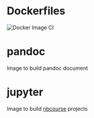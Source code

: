 # Dockerfiles

![Docker Image CI](https://github.com/pnavaro/dockerfiles/workflows/Docker%20Image%20CI/badge.svg)

# pandoc

Image to build pandoc document

# jupyter

Image to build [nbcourse](https://pypi.org/project/nbcourse/) projects
